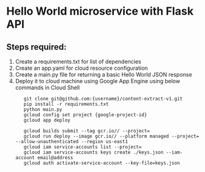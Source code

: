 # Hello World microservice with Flask API

## Steps required:
1. Create a requirements.txt for list of dependencies
2. Create an app.yaml for cloud resource configuration
3. Create a main.py file for returning a basic Hello World JSON response
4. Deploy it to cloud machine using Google App Engine using below commands in Cloud Shell
      ```
         git clone git@github.com:{username}/content-extract-v1.git
         pip install -r requirements.txt
         python main.py
         gcloud config set project {google-project-id}
         gcloud app deploy
      ```
      ```
         gcloud builds submit --tag gcr.io// --project=
         gcloud run deploy --image gcr.io// --platform managed --project= --allow-unauthenticated --region us-east1
         gcloud iam service-accounts list --project=
         gcloud iam service-accounts keys create ./keys.json --iam-account email@address
         gcloud auth activate-service-account --key-file=keys.json

